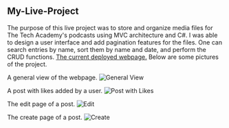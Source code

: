 ## My-Live-Project

The purpose of this live project was to store and organize media files for The Tech Academy's podcasts using MVC architecture and C#. I was able to design a user interface and add pagination features for the files. One can search entries by name, sort them by name and date, and perform the CRUD functions. [The current deployed webpage.](https://www.learncodinganywhere.com/Podcasts) Below are some pictures of the project.


A general view of the webpage.
![General View](https://raw.github.com/ofu997/My-Live-Project/master/lmspic4.png)


A post with likes added by a user.
![Post with Likes](https://raw.github.com/ofu997/My-Live-Project/master/after.png)


The edit page of a post.
![Edit](https://raw.github.com/ofu997/My-Live-Project/master/lmspic3.png)


The create page of a post. 
![Create](https://raw.github.com/ofu997/My-Live-Project/master/lmspic5.png)
